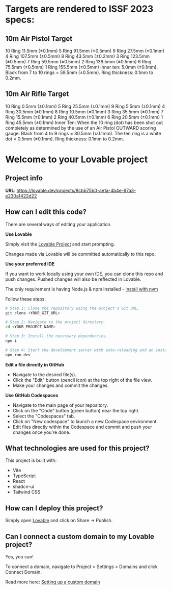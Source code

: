 # Targets are rendered to ISSF 2023 specs:
## 10m Air Pistol Target
10 Ring 11.5mm (±0.1mm) 5 Ring 91.5mm (±0.5mm)
9 Ring 27.5mm (±0.1mm) 4 Ring 107.5mm (±0.5mm)
8 Ring 43.5mm (±0.2mm) 3 Ring 123.5mm (±0.5mm)
7 Ring 59.5mm (±0.5mm) 2 Ring 139.5mm (±0.5mm)
6 Ring 75.5mm (±0.5mm) 1 Ring 155.5mm (±0.5mm)
Inner ten: 5.0mm (±0.1mm).
Black from 7 to 10 rings = 59.5mm (±0.5mm).
Ring thickness: 0.1mm to 0.2mm.
## 10m Air Rifle Target
10 Ring 0.5mm (±0.1mm) 5 Ring 25.5mm (±0.1mm)
9 Ring 5.5mm (±0.1mm) 4 Ring 30.5mm (±0.1mm)
8 Ring 10.5mm (±0.1mm) 3 Ring 35.5mm (±0.1mm)
7 Ring 15.5mm (±0.1mm) 2 Ring 40.5mm (±0.1mm)
6 Ring 20.5mm (±0.1mm) 1 Ring 45.5mm (±0.1mm)
Inner Ten: When the 10 ring (dot) has been shot out completely as determined
by the use of an Air Pistol OUTWARD scoring gauge.
Black from 4 to 9 rings = 30.5mm (±0.1mm).
The ten ring is a white dot = 0.5mm (±0.1mm). Ring thickness: 0.1mm to
0.2mm.


# Welcome to your Lovable project

## Project info

**URL**: https://lovable.dev/projects/8cbb75b0-ae1a-4b4e-97a3-e230a1422d22

## How can I edit this code?

There are several ways of editing your application.

**Use Lovable**

Simply visit the [Lovable Project](https://lovable.dev/projects/8cbb75b0-ae1a-4b4e-97a3-e230a1422d22) and start prompting.

Changes made via Lovable will be committed automatically to this repo.

**Use your preferred IDE**

If you want to work locally using your own IDE, you can clone this repo and push changes. Pushed changes will also be reflected in Lovable.

The only requirement is having Node.js & npm installed - [install with nvm](https://github.com/nvm-sh/nvm#installing-and-updating)

Follow these steps:

```sh
# Step 1: Clone the repository using the project's Git URL.
git clone <YOUR_GIT_URL>

# Step 2: Navigate to the project directory.
cd <YOUR_PROJECT_NAME>

# Step 3: Install the necessary dependencies.
npm i

# Step 4: Start the development server with auto-reloading and an instant preview.
npm run dev
```

**Edit a file directly in GitHub**

- Navigate to the desired file(s).
- Click the "Edit" button (pencil icon) at the top right of the file view.
- Make your changes and commit the changes.

**Use GitHub Codespaces**

- Navigate to the main page of your repository.
- Click on the "Code" button (green button) near the top right.
- Select the "Codespaces" tab.
- Click on "New codespace" to launch a new Codespace environment.
- Edit files directly within the Codespace and commit and push your changes once you're done.

## What technologies are used for this project?

This project is built with:

- Vite
- TypeScript
- React
- shadcn-ui
- Tailwind CSS

## How can I deploy this project?

Simply open [Lovable](https://lovable.dev/projects/8cbb75b0-ae1a-4b4e-97a3-e230a1422d22) and click on Share -> Publish.

## Can I connect a custom domain to my Lovable project?

Yes, you can!

To connect a domain, navigate to Project > Settings > Domains and click Connect Domain.

Read more here: [Setting up a custom domain](https://docs.lovable.dev/tips-tricks/custom-domain#step-by-step-guide)
